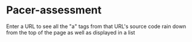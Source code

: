 # Pacer-assessment

Enter a URL to see all the "a" tags from that URL's source code rain down from the top of the page as well as displayed in a list
